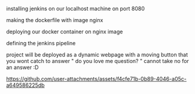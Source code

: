 installing jenkins on our localhost machine on port 8080

making the dockerfile with image nginx

deploying our docker container on nginx image

defining the jenkins  pipeline 

project will be deployed as a dynamic webpage with a moving button that you wont catch to answer " do you love me question? "
cannot take no for an answer :D

https://github.com/user-attachments/assets/f4cfe71b-0b89-4046-a05c-a649586225db



